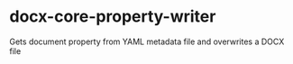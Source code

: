 # docx-core-property-writer
Gets document property from YAML metadata file and overwrites a DOCX file
